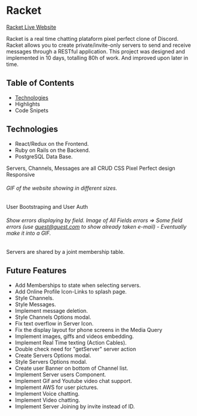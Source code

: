 # Racket

[Racket Live Website](https://racket-discord.herokuapp.com/)

Racket is a real time chatting plataform pixel perfect clone of Discord. Racket allows you to create private/invite-only servers to send and receive messages through a RESTful application.
This project was designed and implemented in 10 days, totalling 80h of work. And improved upon later in time.

## Table of Contents
* [Technologies](#technologies)
* Highlights
* Code Snipets


## Technologies
  * React/Redux on the Frontend.
  * Ruby on Rails on the Backend.
  * PostgreSQL Data Base.
  
Servers, Channels, Messages are all CRUD
CSS Pixel Perfect design
Responsive
  ###### GIF of the website showing in different sizes.
User Bootstraping and User Auth
  ###### Show errors displaying by field. Image of All Fields errors => Some field errors (use guest@guest.com to show already taken e-mail) - Eventually make it into a GIF.
Servers are shared by a joint membership table.


## Future Features
  * Add Memberships to state when selecting servers.
  * Add Online Profile Icon-Links to splash page.
  * Style Channels.
  * Style Messages.
  * Implement message deletion.
  * Style Channels Options modal.
  * Fix text overflow in Server Icon.
  * Fix the display layout for phone screens in the Media Query
  * Implement images, giffs and videos embedding.
  * Implement Real Time texting (Action Cables).
  * Double check need for "getServer" server action
  * Create Servers Options modal.
  * Style Servers Options modal.
  * Create user Banner on bottom of Channel list.
  * Implement Server users Component.
  * Implement Gif and Youtube video chat support.
  * Implement AWS for user pictures.
  * Implement Voice chatting.
  * Implement Video chatting.
  * Implement Server Joining by invite instead of ID.
